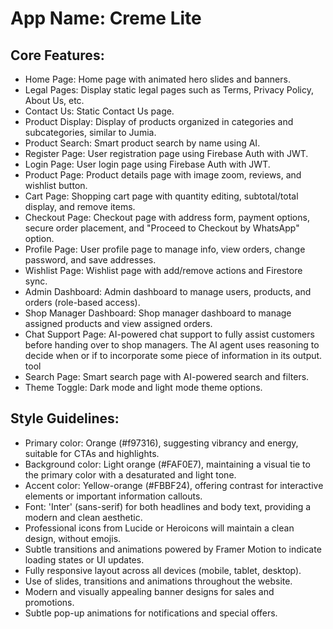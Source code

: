 # **App Name**: Creme Lite

## Core Features:

- Home Page: Home page with animated hero slides and banners.
- Legal Pages: Display static legal pages such as Terms, Privacy Policy, About Us, etc.
- Contact Us: Static Contact Us page.
- Product Display: Display of products organized in categories and subcategories, similar to Jumia.
- Product Search: Smart product search by name using AI.
- Register Page: User registration page using Firebase Auth with JWT.
- Login Page: User login page using Firebase Auth with JWT.
- Product Page: Product details page with image zoom, reviews, and wishlist button.
- Cart Page: Shopping cart page with quantity editing, subtotal/total display, and remove items.
- Checkout Page: Checkout page with address form, payment options, secure order placement, and "Proceed to Checkout by WhatsApp" option.
- Profile Page: User profile page to manage info, view orders, change password, and save addresses.
- Wishlist Page: Wishlist page with add/remove actions and Firestore sync.
- Admin Dashboard: Admin dashboard to manage users, products, and orders (role-based access).
- Shop Manager Dashboard: Shop manager dashboard to manage assigned products and view assigned orders.
- Chat Support Page: AI-powered chat support to fully assist customers before handing over to shop managers. The AI agent uses reasoning to decide when or if to incorporate some piece of information in its output. tool
- Search Page: Smart search page with AI-powered search and filters.
- Theme Toggle: Dark mode and light mode theme options.

## Style Guidelines:

- Primary color: Orange (#f97316), suggesting vibrancy and energy, suitable for CTAs and highlights.
- Background color: Light orange (#FAF0E7), maintaining a visual tie to the primary color with a desaturated and light tone.
- Accent color: Yellow-orange (#FBBF24), offering contrast for interactive elements or important information callouts.
- Font: 'Inter' (sans-serif) for both headlines and body text, providing a modern and clean aesthetic.
- Professional icons from Lucide or Heroicons will maintain a clean design, without emojis.
- Subtle transitions and animations powered by Framer Motion to indicate loading states or UI updates.
- Fully responsive layout across all devices (mobile, tablet, desktop).
- Use of slides, transitions and animations throughout the website.
- Modern and visually appealing banner designs for sales and promotions.
- Subtle pop-up animations for notifications and special offers.